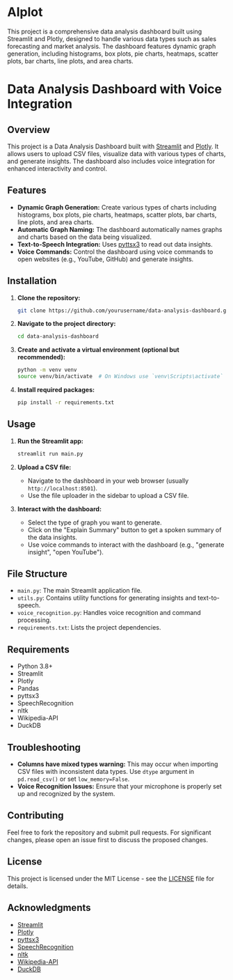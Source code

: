 # AIplot
This project is a comprehensive data analysis dashboard built using Streamlit and Plotly, designed to handle various data types such as sales forecasting and market analysis. The dashboard features dynamic graph generation, including histograms, box plots, pie charts, heatmaps, scatter plots, bar charts, line plots, and area charts.

# Data Analysis Dashboard with Voice Integration

## Overview

This project is a Data Analysis Dashboard built with [Streamlit](https://streamlit.io/) and [Plotly](https://plotly.com/python/). It allows users to upload CSV files, visualize data with various types of charts, and generate insights. The dashboard also includes voice integration for enhanced interactivity and control.

## Features

- **Dynamic Graph Generation:** Create various types of charts including histograms, box plots, pie charts, heatmaps, scatter plots, bar charts, line plots, and area charts.
- **Automatic Graph Naming:** The dashboard automatically names graphs and charts based on the data being visualized.
- **Text-to-Speech Integration:** Uses [pyttsx3](https://pypi.org/project/pyttsx3/) to read out data insights.
- **Voice Commands:** Control the dashboard using voice commands to open websites (e.g., YouTube, GitHub) and generate insights.

## Installation

1. **Clone the repository:**

    ```bash
    git clone https://github.com/yourusername/data-analysis-dashboard.git
    ```

2. **Navigate to the project directory:**

    ```bash
    cd data-analysis-dashboard
    ```

3. **Create and activate a virtual environment (optional but recommended):**

    ```bash
    python -m venv venv
    source venv/bin/activate  # On Windows use `venv\Scripts\activate`
    ```

4. **Install required packages:**

    ```bash
    pip install -r requirements.txt
    ```

## Usage

1. **Run the Streamlit app:**

    ```bash
    streamlit run main.py
    ```

2. **Upload a CSV file:**
   - Navigate to the dashboard in your web browser (usually `http://localhost:8501`).
   - Use the file uploader in the sidebar to upload a CSV file.

3. **Interact with the dashboard:**
   - Select the type of graph you want to generate.
   - Click on the "Explain Summary" button to get a spoken summary of the data insights.
   - Use voice commands to interact with the dashboard (e.g., "generate insight", "open YouTube").

## File Structure

- `main.py`: The main Streamlit application file.
- `utils.py`: Contains utility functions for generating insights and text-to-speech.
- `voice_recognition.py`: Handles voice recognition and command processing.
- `requirements.txt`: Lists the project dependencies.

## Requirements

- Python 3.8+
- Streamlit
- Plotly
- Pandas
- pyttsx3
- SpeechRecognition
- nltk
- Wikipedia-API
- DuckDB

## Troubleshooting

- **Columns have mixed types warning:** This may occur when importing CSV files with inconsistent data types. Use `dtype` argument in `pd.read_csv()` or set `low_memory=False`.
- **Voice Recognition Issues:** Ensure that your microphone is properly set up and recognized by the system.

## Contributing

Feel free to fork the repository and submit pull requests. For significant changes, please open an issue first to discuss the proposed changes.

## License

This project is licensed under the MIT License - see the [LICENSE](LICENSE) file for details.

## Acknowledgments

- [Streamlit](https://streamlit.io/)
- [Plotly](https://plotly.com/python/)
- [pyttsx3](https://pypi.org/project/pyttsx3/)
- [SpeechRecognition](https://pypi.org/project/SpeechRecognition/)
- [nltk](https://www.nltk.org/)
- [Wikipedia-API](https://pypi.org/project/wikipedia-api/)
- [DuckDB](https://duckdb.org/)


